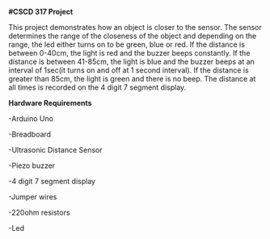 **#CSCD 317 Project**

This project demonstrates how an object is closer to the sensor. The sensor determines the range of the closeness of the object and depending on the range, the led either turns on to be green, blue or red. If the distance is between 0-40cm, the light is red and the buzzer beeps constantly. If the distance is between 41-85cm, the light is blue and the buzzer beeps at an interval of 1sec(it turns on and off at 1 second interval). If the distance is greater than 85cm, the light is green and there is no beep. The distance at all times is recorded on the 4 digit 7 segment display.


**Hardware Requirements**

-Arduino Uno 

-Breadboard

-Ultrasonic Distance Sensor

-Piezo buzzer

-4 digit 7 segment display

-Jumper wires

-220ohm resistors

-Led
